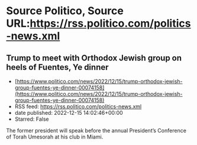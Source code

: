 # Source Politico, Source URL:https://rss.politico.com/politics-news.xml

## Trump to meet with Orthodox Jewish group on heels of Fuentes, Ye dinner
 - [https://www.politico.com/news/2022/12/15/trump-orthodox-jewish-group-fuentes-ye-dinner-00074158](https://www.politico.com/news/2022/12/15/trump-orthodox-jewish-group-fuentes-ye-dinner-00074158)
 - RSS feed: https://rss.politico.com/politics-news.xml
 - date published: 2022-12-15 14:02:46+00:00
 - Starred: False

The former president will speak before the annual President’s Conference of Torah Umesorah at his club in Miami.
